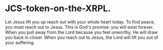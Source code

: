 # JCS-token-on-the-XRPL.
Let Jesus lift you up reach out with your whole heart today.  To find peace, you must reach out to Jesus. This is God's promise: you will exist forever. When you pull away from the Lord because you feel unworthy, He will draw you back in closer. When you reach out to Jesus, the Lord will lift you out of your suffering. 
